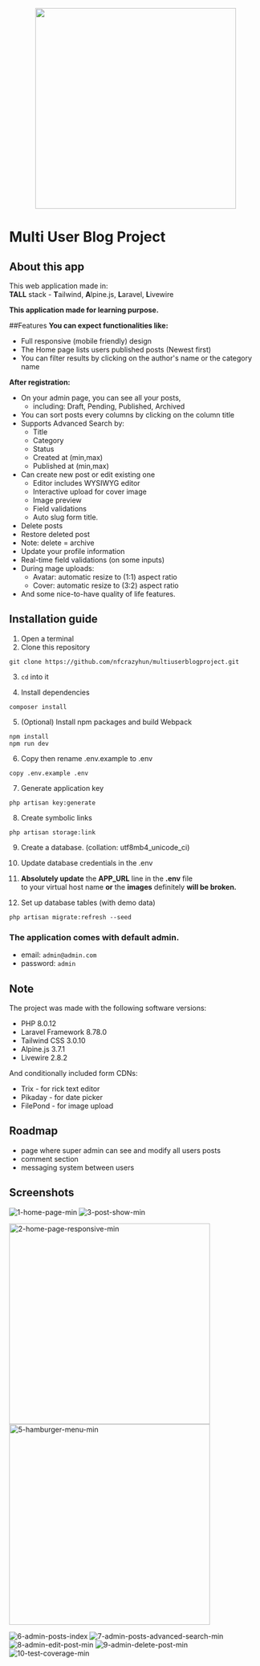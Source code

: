 
<p align="center"><a href="https://laravel.com" target="_blank"><img src="https://raw.githubusercontent.com/laravel/art/master/logo-lockup/5%20SVG/2%20CMYK/1%20Full%20Color/laravel-logolockup-cmyk-red.svg" width="400"></a></p>

# Multi User Blog Project
## About this app
This web application made in:\
**TALL** stack - **T**ailwind, **A**lpine.js, **L**aravel, **L**ivewire

**This application made for learning purpose.**

##Features
**You can expect functionalities like:**

- Full responsive (mobile friendly) design
- The Home page lists users published posts (Newest first)
- You can filter results by clicking on the author's name or the category name

**After registration:**

- On your admin page, you can see all your posts,
    - including: Draft, Pending, Published, Archived
- You can sort posts every columns by clicking on the column title
- Supports Advanced Search by:
    - Title
    - Category
    - Status
    - Created at (min,max)
    - Published at (min,max)
- Can create new post or edit existing one
    - Editor includes WYSIWYG editor
    - Interactive upload for cover image
    - Image preview
    - Field validations
    - Auto slug form title.
- Delete posts
- Restore deleted post
- Note:  delete = archive
- Update your profile information
- Real-time field validations (on some inputs)
- During mage uploads:
    - Avatar: automatic resize to (1:1) aspect ratio
    - Cover:  automatic resize to (3:2) aspect ratio
- And some nice-to-have quality of life features.

## Installation guide
1. Open a terminal
2. Clone this repository
```
git clone https://github.com/nfcrazyhun/multiuserblogproject.git
```
3. `cd` into it

4. Install dependencies
```
composer install
```
5. (Optional) Install npm packages and build Webpack
```
npm install
npm run dev
```
6. Copy then rename .env.example to .env
```
copy .env.example .env
```
7. Generate application key
```
php artisan key:generate
```
8. Create symbolic links
```
php artisan storage:link
```
9. Create a database. (collation: utf8mb4_unicode_ci)

10. Update database credentials in the .env

11. **Absolutely update** the **APP_URL** line in the **.env** file  
    to your virtual host name **or** the **images** definitely **will be broken.**

12. Set up database tables (with demo data)
```
php artisan migrate:refresh --seed
```

### The application comes with default admin.
-   email: `admin@admin.com`
-   password: `admin`

## Note
The project was made with the following software versions:
- PHP 8.0.12
- Laravel Framework 8.78.0
- Tailwind CSS 3.0.10
- Alpine.js 3.7.1
- Livewire 2.8.2

And conditionally included form CDNs:
- Trix - for rick text editor
- Pikaday - for date picker
- FilePond - for image upload

## Roadmap
- page where super admin can see and modify all users posts
- comment section
- messaging system between users

## Screenshots
![1-home-page-min](https://user-images.githubusercontent.com/47859399/148252688-796f2874-e1c2-4053-97b5-27f3fa45a72f.png)
![3-post-show-min](https://user-images.githubusercontent.com/47859399/148252711-570542a9-200f-4d1f-a007-b4e9cd2b1c57.png)

<img src="https://user-images.githubusercontent.com/47859399/148252703-be4b76ee-493c-4102-8220-e1b1d4187f83.png" alt="2-home-page-responsive-min" width="400"/> <img src="https://user-images.githubusercontent.com/47859399/148258406-f947f06f-19dc-449c-b96d-002605f0716d.png" alt="5-hamburger-menu-min" width="400"/>

![6-admin-posts-index](https://user-images.githubusercontent.com/47859399/148261156-436d5691-a07e-40be-8d62-3b5adcbfd644.png)
![7-admin-posts-advanced-search-min](https://user-images.githubusercontent.com/47859399/148252746-397ec035-ef03-45bb-8d47-4cf37918ac2f.png)
![8-admin-edit-post-min](https://user-images.githubusercontent.com/47859399/148252759-f416d3d8-3565-4df9-b9a7-115ffa8da88b.png)
![9-admin-delete-post-min](https://user-images.githubusercontent.com/47859399/148252768-39d60a7e-1d0a-47e3-af12-df24c19b01c0.png)
![10-test-coverage-min](https://user-images.githubusercontent.com/47859399/148252777-9b732b74-de85-42d8-8038-f5108ac63bc6.png)
